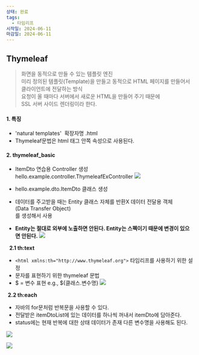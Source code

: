 ```yaml
---
상태: 완료
tags:
  - 타임리프
시작일: 2024-06-11
마감일: 2024-06-11
---
```

  ## **Thymeleaf**

> 화면을 동적으로 만들 수 있는 템플릿 엔진  
> 미리 정의된 템플릿(Template)을 만들고 동적으로 HTML 페이지를 만들어서 클라이언트에 전달하는 방식  
> 요청이 올 때마다 서버에서 새로운 HTML을 만들어 주기 때문에  
> SSL 서버 사이드 렌더링이라 한다.  
> 

#### **1. 특징**
-   'natural templates'  확장자명 .html
-   Thymeleaf문법은 html 태그 안쪽 속성으로 사용된다.

#### **2\. thymeleaf\_basic**

-   ItemDto 연습용 Controller 생성 hello.example.controller.ThymeleafExController
![](https://i.imgur.com/HDobotc.png)

-   hello.example.dto.ItemDto 클래스 생성
-   데이터를 주고받을 때는 Entity 클래스 자체를 반환X 데이터 전달용 객체(Data Transfer Object)  
    를 생성해서 사용
-   **Entity는 절대로 외부에 노출하면 안된다. Entity는 스펙이기 때문에 변경이 있으면 안된다.**
![](https://i.imgur.com/JNaF2m2.png)

  **2.1 th:text**
- `<html xmlns:th="http://www.thymeleaf.org">` 타임리프를 사용하기 위한 설정
- 문자를 표현하기 위한 thymeleaf 문법
-   $ = 변수 표현 e.g., ${클래스.변수명}
![](https://i.imgur.com/BaP7uSA.png)

 **2.2 th:each**
- 자바의 for문처럼 반복문을 사용할 수 있다.
- 전달받은 itemDtoList에 있는 데이터를 하나씩 꺼내서 itemDto에 담아준다.
- status에는 현재 반복에 대한 상태 데이터가 존재 다른 변수명을 사용해도 된다.

![](https://blog.kakaocdn.net/dn/ckGLdO/btrRA96qFuS/w88VwKigG5wIW10dCbjOV0/img.png)

![](https://i.imgur.com/rYMXFXW.png)
